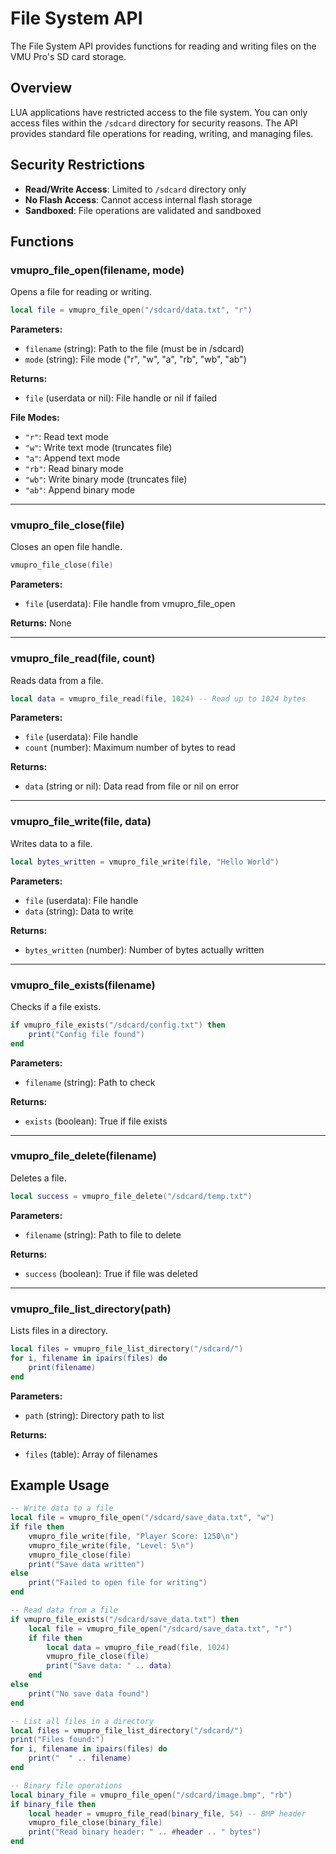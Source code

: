 # File System API

The File System API provides functions for reading and writing files on the VMU Pro's SD card storage.

## Overview

LUA applications have restricted access to the file system. You can only access files within the `/sdcard` directory for security reasons. The API provides standard file operations for reading, writing, and managing files.

## Security Restrictions

- **Read/Write Access**: Limited to `/sdcard` directory only
- **No Flash Access**: Cannot access internal flash storage
- **Sandboxed**: File operations are validated and sandboxed

## Functions

### vmupro_file_open(filename, mode)

Opens a file for reading or writing.

```lua
local file = vmupro_file_open("/sdcard/data.txt", "r")
```

**Parameters:**
- `filename` (string): Path to the file (must be in /sdcard)
- `mode` (string): File mode ("r", "w", "a", "rb", "wb", "ab")

**Returns:**
- `file` (userdata or nil): File handle or nil if failed

**File Modes:**
- `"r"`: Read text mode
- `"w"`: Write text mode (truncates file)
- `"a"`: Append text mode
- `"rb"`: Read binary mode
- `"wb"`: Write binary mode (truncates file)
- `"ab"`: Append binary mode

---

### vmupro_file_close(file)

Closes an open file handle.

```lua
vmupro_file_close(file)
```

**Parameters:**
- `file` (userdata): File handle from vmupro_file_open

**Returns:** None

---

### vmupro_file_read(file, count)

Reads data from a file.

```lua
local data = vmupro_file_read(file, 1024) -- Read up to 1024 bytes
```

**Parameters:**
- `file` (userdata): File handle
- `count` (number): Maximum number of bytes to read

**Returns:**
- `data` (string or nil): Data read from file or nil on error

---

### vmupro_file_write(file, data)

Writes data to a file.

```lua
local bytes_written = vmupro_file_write(file, "Hello World")
```

**Parameters:**
- `file` (userdata): File handle
- `data` (string): Data to write

**Returns:**
- `bytes_written` (number): Number of bytes actually written

---

### vmupro_file_exists(filename)

Checks if a file exists.

```lua
if vmupro_file_exists("/sdcard/config.txt") then
    print("Config file found")
end
```

**Parameters:**
- `filename` (string): Path to check

**Returns:**
- `exists` (boolean): True if file exists

---

### vmupro_file_delete(filename)

Deletes a file.

```lua
local success = vmupro_file_delete("/sdcard/temp.txt")
```

**Parameters:**
- `filename` (string): Path to file to delete

**Returns:**
- `success` (boolean): True if file was deleted

---

### vmupro_file_list_directory(path)

Lists files in a directory.

```lua
local files = vmupro_file_list_directory("/sdcard/")
for i, filename in ipairs(files) do
    print(filename)
end
```

**Parameters:**
- `path` (string): Directory path to list

**Returns:**
- `files` (table): Array of filenames

## Example Usage

```lua
-- Write data to a file
local file = vmupro_file_open("/sdcard/save_data.txt", "w")
if file then
    vmupro_file_write(file, "Player Score: 1250\n")
    vmupro_file_write(file, "Level: 5\n")
    vmupro_file_close(file)
    print("Save data written")
else
    print("Failed to open file for writing")
end

-- Read data from a file
if vmupro_file_exists("/sdcard/save_data.txt") then
    local file = vmupro_file_open("/sdcard/save_data.txt", "r")
    if file then
        local data = vmupro_file_read(file, 1024)
        vmupro_file_close(file)
        print("Save data: " .. data)
    end
else
    print("No save data found")
end

-- List all files in a directory
local files = vmupro_file_list_directory("/sdcard/")
print("Files found:")
for i, filename in ipairs(files) do
    print("  " .. filename)
end

-- Binary file operations
local binary_file = vmupro_file_open("/sdcard/image.bmp", "rb")
if binary_file then
    local header = vmupro_file_read(binary_file, 54) -- BMP header
    vmupro_file_close(binary_file)
    print("Read binary header: " .. #header .. " bytes")
end
```
